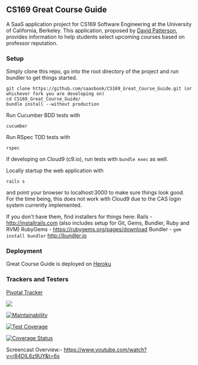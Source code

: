 ## CS169 Great Course Guide

A SaaS application project for CS169 Software Engineering at the University of California, Berkeley.
This application, proposed by [David Patterson](https://www2.eecs.berkeley.edu/Faculty/Homepages/patterson.html), provides 
information to help students select upcoming courses based on professor reputation.

### Setup

Simply clone this repo, go into the root directory of the project and run bundler to get things started.
```shell
git clone https://github.com/saasbook/CS169_Great_Course_Guide.git (or whichever fork you are developing on)
cd CS169_Great_Course_Guide/
bundle install --without production
```

Run Cucumber BDD tests with
```
cucumber
```

Run RSpec TDD tests with
```
rspec
```

If developing on Cloud9 (c9.io), run tests with `bundle exec` as well.

Locally startup the web application with
```
rails s
```
and point your browser to localhost:3000 to make sure things look good. For the time being, this does not work with Cloud9 due to the CAS login system currently implemented.

If you don't have them, find installers for things here:
Rails - http://installrails.com (also includes setup for Git, Gems, Bundler, Ruby and RVM)
RubyGems - https://rubygems.org/pages/download
Bundler - `gem install bundler` http://bundler.io

### Deployment

Great Course Guide is deployed on [Heroku](https://cs169-great-course-guide.herokuapp.com/)

### Trackers and Testers

[Pivotal Tracker](https://www.pivotaltracker.com/n/projects/1541787)

[<img src="https://api.travis-ci.org/MarcusLee143/CS169_Great_Course_Guide.svg"/>](https://travis-ci.org/MarcusLee143/CS169_Great_Course_Guide)

[![Maintainability](https://api.codeclimate.com/v1/badges/cff679349717ecec648d/maintainability)](https://codeclimate.com/github/MarcusLee143/CS169_Great_Course_Guide/maintainability)

[![Test Coverage](https://api.codeclimate.com/v1/badges/cff679349717ecec648d/test_coverage)](https://codeclimate.com/github/MarcusLee143/CS169_Great_Course_Guide/test_coverage)

[![Coverage Status](https://coveralls.io/repos/github/MarcusLee143/CS169_Great_Course_Guide/badge.svg?branch=master)](https://coveralls.io/github/MarcusLee143/CS169_Great_Course_Guide?branch=master)

Screencast Overview:- https://www.youtube.com/watch?v=r84DlL6z9UY&t=6s
